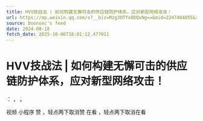 ```yaml
---
title: HVV技战法 | 如何构建无懈可击的供应链防护体系，应对新型网络攻击！
url: https://mp.weixin.qq.com/s?__biz=Mzg3OTYxODQxNg==&mid=2247484855&idx=1&sn=5cfce7db468cdb4e898ca99f5ad65301
source: Doonsec's feed
date: 2024-08-18
fetch_date: 2025-10-06T18:01:12.477011
---
```


# HVV技战法 | 如何构建无懈可击的供应链防护体系，应对新型网络攻击！

：
，
。

视频
小程序
赞
，轻点两下取消赞
在看
，轻点两下取消在看